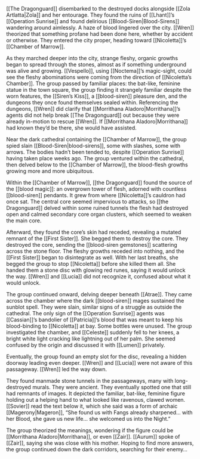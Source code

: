 [[The Dragonguard]] disembarked to the destroyed docks alongside [[Zola Artlatta|Zola]] and her entourage. They found the ruins of [[Lhant]]’s [[Operation Sunrise]] and found delirious [[Blood-Siren|Blood-Sirens]] wandering around aimlessly. A haze of blood lingered over the city. [[Wren]] theorized that something profane had been done here, whether by accident or otherwise. They entered the city proper, heading toward [[Nicoletta]]’s [[Chamber of Marrow]]. 

As they marched deeper into the city, strange fleshy, organic growths began to spread through the stones, almost as if something underground was alive and growing. [[Vespello]], using [[Noctema]]’s magic-sight, could see the fleshy abominations were coming from the direction of [[Nicoletta’s Chamber]]. The group passed by familiar places: the bat-like, feminine statue in the town square, the group finding it strangely familiar despite the worn features, the [[Siren’s Kiss]], a [[blood-siren]] pleasure den, and the dungeons they once found themselves sealed within. Referencing the dungeons, [[Wren]] did clarify that [[Morrithana Aladoro|Morrithana]]’s agents did not help break [[The Dragonguard]] out because they were already in-motion to rescue [[Wren]]. If [[Morrithana Aladoro|Morrithana]] had known they’d be there, she would have assisted. 

Near the dark cathedral containing the [[Chamber of Marrow]], the group spied slain [[Blood-Siren|blood-sirens]], some with slashes, some with arrows. The bodies hadn’t been tended to, despite [[Operation Sunrise]] having taken place weeks ago. The group ventured within the cathedral, then delved below to the [[Chamber of Marrow]], the blood-flesh growths growing more and more ubiquitous. 

Within the [[Chamber of Marrow]], [[the Dragonguard]] found the source of the [[blood magic]]: an overgrown tower of flesh, adorned with countless [[blood-siren]] pendants. It grew from where [[Nicoletta]]’s cauldron had once sat. The central core seemed impervious to attacks, so [[the Dragonguard]] delved within some ruined tunnels the flesh had destroyed open and calmed secondary core organ clusters, which seemed to weaken the main core. 

Afterward, they found the core’s skin had receded, revealing a mutated remnant of the [[First Sister]]. She begged them to destroy the core. They destroyed the core, sending the [[blood-siren gemstones]] scattering across the stone floor. The fleshy growths receded into nothing, and the [[First Sister]] began to disintegrate as well. With her last breaths, she begged the group to stop [[Nicoletta]] before she killed them all. She handed them a stone disc with glowing red runes, saying it would unlock the way. [[Wren]] and [[Lucia]] did not recognize it, confused about what it would unlock. 

The group continued onward, delving deeper beneath [[Atrae]]. They came across the chamber where the dark [[blood-siren]] mages sustained the sunblot spell. They were slain, similar signs of a struggle as outside the cathedral. The only sign of the [[Operation Sunrise]] agents was [[Cassian]]’s bandolier of [[Patricia]]’s blood that was meant to keep his blood-binding to [[Nicoletta]] at bay. Some bottles were unused. The group investigated the chamber, and [[Celeste]] suddenly fell to her knees, a bright white light cracking like lightning out of her palm. She seemed confused by the origin and discussed it with [[Lumen]] privately.

Eventually, the group found an empty slot for the disc, revealing a hidden doorway leading even deeper. [[Wren]] and [[Lucia]] were not aware of this passageway. [[Wren]] led the way down.

They found manmade stone tunnels in the passageways, many with long-destroyed murals. They were ancient. They eventually spotted one that still had remnants of images. It depicted the familiar, bat-like, feminine figure holding out a helping hand to what looked like ravenous, clawed women. [[Sovier]] read the text below it, which she said was a form of archaic [[Magerony|Mageron]], “She found us with Fangs already sharpened… with her Blood, she gave us new life… she welcomed us into the Night.”

The group theorized the meanings, wondering if the figure could be [[Morrithana Aladoro|Morrithana]], or even [[Zair]]. [[Aurum]] spoke of [[Zair]], saying she was close with his mother. Hoping to find more answers, the group continued down the dark corridors, searching for their enemy…
